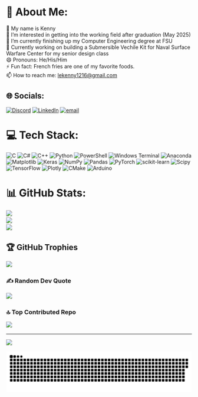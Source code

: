 # 💫 About Me:
👋 My name is Kenny<br> 👀 I’m interested in getting into the working field after graduation (May 2025)<br>🌱 I’m currently finishing up my Computer Engineering degree at FSU<br>💞️ Currently working on building a Submersible Vechile Kit for Naval Surface Warfare Center for my senior design class<br>😄 Pronouns: He/His/Him<br>⚡ Fun fact: French fries are one of my favorite foods.<br>📫 How to reach me: lekenny1216@gmail.com




## 🌐 Socials:
[![Discord](https://img.shields.io/badge/Discord-%237289DA.svg?logo=discord&logoColor=white)](https://discord.gg/https://discord.gg/S3AZUQXg) [![LinkedIn](https://img.shields.io/badge/LinkedIn-%230077B5.svg?logo=linkedin&logoColor=white)](https://linkedin.com/in/kenny-le-19aaab347) [![email](https://img.shields.io/badge/Email-D14836?logo=gmail&logoColor=white)](mailto:lekenny1216@gmail.com) 

# 💻 Tech Stack:
![C](https://img.shields.io/badge/c-%2300599C.svg?style=for-the-badge&logo=c&logoColor=white) ![C#](https://img.shields.io/badge/c%23-%23239120.svg?style=for-the-badge&logo=csharp&logoColor=white) ![C++](https://img.shields.io/badge/c++-%2300599C.svg?style=for-the-badge&logo=c%2B%2B&logoColor=white) ![Python](https://img.shields.io/badge/python-3670A0?style=for-the-badge&logo=python&logoColor=ffdd54) ![PowerShell](https://img.shields.io/badge/PowerShell-%235391FE.svg?style=for-the-badge&logo=powershell&logoColor=white) ![Windows Terminal](https://img.shields.io/badge/Windows%20Terminal-%234D4D4D.svg?style=for-the-badge&logo=windows-terminal&logoColor=white) ![Anaconda](https://img.shields.io/badge/Anaconda-%2344A833.svg?style=for-the-badge&logo=anaconda&logoColor=white) ![Matplotlib](https://img.shields.io/badge/Matplotlib-%23ffffff.svg?style=for-the-badge&logo=Matplotlib&logoColor=black) ![Keras](https://img.shields.io/badge/Keras-%23D00000.svg?style=for-the-badge&logo=Keras&logoColor=white) ![NumPy](https://img.shields.io/badge/numpy-%23013243.svg?style=for-the-badge&logo=numpy&logoColor=white) ![Pandas](https://img.shields.io/badge/pandas-%23150458.svg?style=for-the-badge&logo=pandas&logoColor=white) ![PyTorch](https://img.shields.io/badge/PyTorch-%23EE4C2C.svg?style=for-the-badge&logo=PyTorch&logoColor=white) ![scikit-learn](https://img.shields.io/badge/scikit--learn-%23F7931E.svg?style=for-the-badge&logo=scikit-learn&logoColor=white) ![Scipy](https://img.shields.io/badge/SciPy-%230C55A5.svg?style=for-the-badge&logo=scipy&logoColor=%white) ![TensorFlow](https://img.shields.io/badge/TensorFlow-%23FF6F00.svg?style=for-the-badge&logo=TensorFlow&logoColor=white) ![Plotly](https://img.shields.io/badge/Plotly-%233F4F75.svg?style=for-the-badge&logo=plotly&logoColor=white) ![CMake](https://img.shields.io/badge/CMake-%23008FBA.svg?style=for-the-badge&logo=cmake&logoColor=white) ![Arduino](https://img.shields.io/badge/-Arduino-00979D?style=for-the-badge&logo=Arduino&logoColor=white)
# 📊 GitHub Stats:
![](https://github-readme-stats.vercel.app/api?username=Kenken1216&theme=default&hide_border=true&include_all_commits=false&count_private=false)<br/>
![](https://github-readme-streak-stats.herokuapp.com/?user=Kenken1216&theme=default&hide_border=true)<br/>
![](https://github-readme-stats.vercel.app/api/top-langs/?username=Kenken1216&theme=default&hide_border=true&include_all_commits=false&count_private=false&layout=compact)

## 🏆 GitHub Trophies
![](https://github-profile-trophy.vercel.app/?username=Kenken1216&theme=shadow_blue&no-frame=false&no-bg=false&margin-w=4)

### ✍️ Random Dev Quote
![](https://quotes-github-readme.vercel.app/api?type=vetical&theme=light)

### 🔝 Top Contributed Repo
![](https://github-contributor-stats.vercel.app/api?username=Kenken1216&limit=5&theme=default&combine_all_yearly_contributions=true)

---
[![](https://visitcount.itsvg.in/api?id=Kenken1216&icon=0&color=1)](https://visitcount.itsvg.in)

<!-- Proudly created with GPRM ( https://gprm.itsvg.in ) -->


<picture>
  <source media="(prefers-color-scheme: dark)" srcset="https://raw.githubusercontent.com/Kenken1216/Kenken1216/output/github-snake-dark.svg" />
  <source media="(prefers-color-scheme: light)" srcset="https://raw.githubusercontent.com/Kenken1216/Kenken1216/output/github-snake.svg" />
  <img alt="github-snake" src="https://raw.githubusercontent.com/Kenken1216/Kenken1216/output/github-snake.svg" />
</picture>

